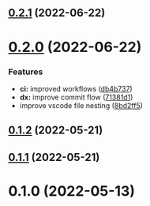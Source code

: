 ## [0.2.1](https://github.com/openwebstacks/ts-starter/compare/v0.2.0...v0.2.1) (2022-06-22)



# [0.2.0](https://github.com/openwebstacks/ts-starter/compare/v0.1.2...v0.2.0) (2022-06-22)


### Features

* **ci:** improved workflows ([db4b737](https://github.com/openwebstacks/ts-starter/commit/db4b737dc66391ce91a8eaa19a97b74e2854c833))
* **dx:** improve commit flow ([71381d1](https://github.com/openwebstacks/ts-starter/commit/71381d1eb5a2e16a538badbe595426025a15bbe8))
* improve vscode file nesting ([8bd2ff5](https://github.com/openwebstacks/ts-starter/commit/8bd2ff51c14e457a93ad1196783aa1a7f0163484))



## [0.1.2](https://github.com/openwebstacks/ts-starter/compare/v0.1.1...v0.1.2) (2022-05-21)



## [0.1.1](https://github.com/openwebstacks/ts-starter/compare/v0.1.0...v0.1.1) (2022-05-21)



# 0.1.0 (2022-05-13)



